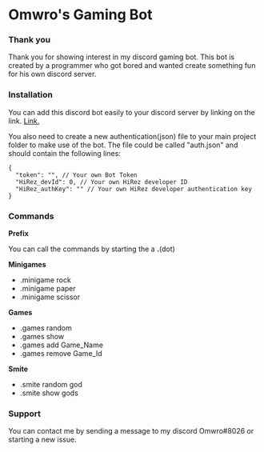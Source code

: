 # Omwro's Gaming Bot
### Thank you
Thank you for showing interest in my discord gaming bot.
This bot is created by a programmer who got bored and wanted
create something fun for his own discord server.

### Installation
You can add this discord bot easily to your discord server by linking on the link.
[Link.](https://discordapp.com/oauth2/authorize?&client_id=623186472589197334&scope=bot&permissions=0)

You also need to create a new authentication(json) file to your main project
folder to make use of the bot. The file could be called "auth.json" and
should contain the following lines:
```
{
  "token": "", // Your own Bot Token
  "HiRez_devId": 0, // Your own HiRez developer ID
  "HiRez_authKey": "" // Your own HiRez developer authentication key
}
```

### Commands
**Prefix**

You can call the commands by starting the a **.**(dot)

**Minigames**
* .minigame rock
* .minigame paper
* .minigame scissor

**Games**
* .games random
* .games show
* .games add Game_Name
* .games remove Game_Id

**Smite**
* .smite random god
* .smite show gods

### Support
You can contact me by sending a message to my discord Omwro#8026 
or starting a new issue.
